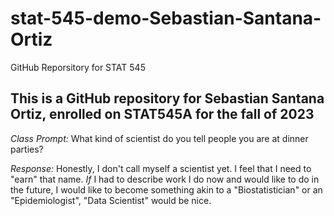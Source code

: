 # stat-545-demo-Sebastian-Santana-Ortiz
GitHub Reporsitory for STAT 545

## This is a GitHub repository for Sebastian Santana Ortiz, enrolled on STAT545A for the fall of 2023

*Class Prompt:* What kind of scientist do you tell people you are at dinner parties?

*Response:* Honestly, I don't call myself a scientist yet. I feel that I need to "earn" that name. _If_ I had to describe work I do now and would like to do in the future, I would like to become something akin to a "Biostatistician" or an "Epidemiologist", "Data Scientist" would be nice.
